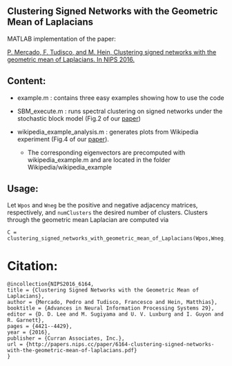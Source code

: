 ## Clustering Signed Networks with the Geometric Mean of Laplacians

MATLAB implementation of the paper:

[P. Mercado, F. Tudisco, and M. Hein, Clustering signed networks with the geometric mean of Laplacians. In NIPS 2016.](http://papers.nips.cc/paper/6164-clustering-signed-networks-with-the-geometric-mean-of-laplacians.pdf)

## Content:
- example.m : contains three easy examples showing how to use the code

- SBM_execute.m : runs spectral clustering on signed networks under the stochastic block model (Fig.2 of our [paper](http://papers.nips.cc/paper/6164-clustering-signed-networks-with-the-geometric-mean-of-laplacians.pdf))

- wikipedia_example_analysis.m : generates plots from Wikipedia experiment (Fig.4 of our [paper](http://papers.nips.cc/paper/6164-clustering-signed-networks-with-the-geometric-mean-of-laplacians.pdf)). 
   - The corresponding eigenvectors are precomputed with wikipedia_example.m and are located in the folder Wikipedia/wikipedia_example
   
## Usage:
Let `Wpos` and `Wneg` be the positive and negative adjacency matrices, respectively, and `numClusters` the desired number of clusters. Clusters through the geometric mean Laplacian are computed via

```
C = clustering_signed_networks_with_geometric_mean_of_Laplacians(Wpos,Wneg,numClusters)
```
# Citation:
```
@incollection{NIPS2016_6164,
title = {Clustering Signed Networks with the Geometric Mean of Laplacians},
author = {Mercado, Pedro and Tudisco, Francesco and Hein, Matthias},
booktitle = {Advances in Neural Information Processing Systems 29},
editor = {D. D. Lee and M. Sugiyama and U. V. Luxburg and I. Guyon and R. Garnett},
pages = {4421--4429},
year = {2016},
publisher = {Curran Associates, Inc.},
url = {http://papers.nips.cc/paper/6164-clustering-signed-networks-with-the-geometric-mean-of-laplacians.pdf}
}
```
